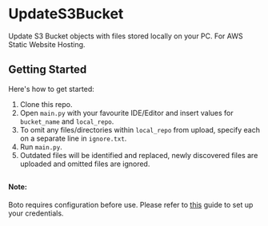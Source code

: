 # UpdateS3Bucket
Update S3 Bucket objects with files stored locally on your PC. For AWS Static Website Hosting.

## Getting Started
Here's how to get started:

1. Clone this repo.
2. Open `main.py` with your favourite IDE/Editor and insert values for `bucket_name` and `local_repo`.
3. To omit any files/directories within `local_repo` from upload, specify each on a separate line in `ignore.txt`.
4. Run `main.py`.
5. Outdated files will be identified and replaced, newly discovered files are uploaded and omitted files are ignored.
##

#### Note:
Boto requires configuration before use.
Please refer to [this](https://boto3.amazonaws.com/v1/documentation/api/latest/guide/configuration.html?fbclid=IwAR2LlrS4O2gYH6xAF4QDVIH2Q2tzfF_VZ6loM3XfXsPAOR4qA-pX_qAILys) guide to set up your credentials.
